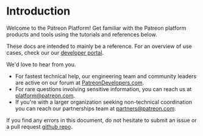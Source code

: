 # Introduction

Welcome to the Patreon Platform! Get familiar with the Patreon platform products and tools using the tutorials and references below.

These docs are intended to mainly be a reference. For an overview of use cases, check our our [developer portal](https://www.patreon.com/portal).

<aside class="success">
We'd love to hear from you.
<br/>
<ul>
    <li>
    For fastest technical help, our engineering team and community leaders are active on our forum at <a href="https://www.patreondevelopers.com">PatreonDevelopers.com</a>.
    </li>
    <li>
    For rare questions involving sensitive information, you can reach us at <a href="mailto:platform@patreon.com">platform@patreon.com</a>.
    </li>
    <li>
    If you're with a larger organization seeking non-technical coordination you can reach our partnerships team at <a href="mailto:partners@patreon.com">partners@patreon.com</a>.
    </li>
</ul>
</aside>

If you find any errors in this document, do not hesitate to submit an issue or a pull request [github repo](https://github.com/Patreon/platform-documentation).
